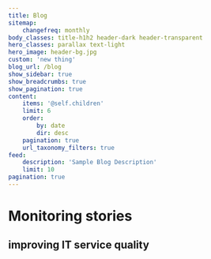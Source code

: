 ```yaml
---
title: Blog
sitemap:
    changefreq: monthly
body_classes: title-h1h2 header-dark header-transparent
hero_classes: parallax text-light
hero_image: header-bg.jpg
custom: 'new thing'
blog_url: /blog
show_sidebar: true
show_breadcrumbs: true
show_pagination: true
content:
    items: '@self.children'
    limit: 6
    order:
        by: date
        dir: desc
    pagination: true
    url_taxonomy_filters: true
feed:
    description: 'Sample Blog Description'
    limit: 10
pagination: true
---
```


# Monitoring stories
## improving IT service quality
